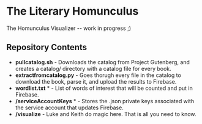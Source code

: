 # The Literary Homunculus
The Homunculus Visualizer -- work in progress ;)

Repository Contents
-------------------

* **pullcatalog.sh** - Downloads the catalog from Project Gutenberg, and creates a catalog/ directory with a catalog file for every book. 
* **extractfromcatalog.py** - Goes thorugh every file in the catalog to download the book, parse it, and upload the results to Firebase.
* **wordlist.txt** * - List of words of interest that will be counted and put in Firebase. 
* **/serviceAccountKeys** * - Stores the .json private keys associated with the service account that updates Firebase.
* **/visualize** - Luke and Keith do magic here. That is all you need to know.

